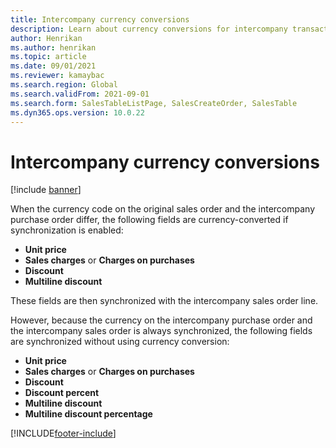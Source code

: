 ```yaml
---
title: Intercompany currency conversions
description: Learn about currency conversions for intercompany transactions, including a list of fields that are currency converted when synchronized.
author: Henrikan
ms.author: henrikan
ms.topic: article
ms.date: 09/01/2021
ms.reviewer: kamaybac
ms.search.region: Global
ms.search.validFrom: 2021-09-01
ms.search.form: SalesTableListPage, SalesCreateOrder, SalesTable
ms.dyn365.ops.version: 10.0.22
---
```


# Intercompany currency conversions

[!include [banner](../../includes/banner.md)]

When the currency code on the original sales order and the intercompany purchase order differ, the following fields are currency-converted if synchronization is enabled:

- **Unit price**
- **Sales charges** or **Charges on purchases**
- **Discount**
- **Multiline discount**

These fields are then synchronized with the intercompany sales order line.

However, because the currency on the intercompany purchase order and the intercompany sales order is always synchronized, the following fields are synchronized without using currency conversion:

- **Unit price**
- **Sales charges** or **Charges on purchases**
- **Discount**
- **Discount percent**
- **Multiline discount**
- **Multiline discount percentage**

[!INCLUDE[footer-include](../../includes/footer-banner.md)]
